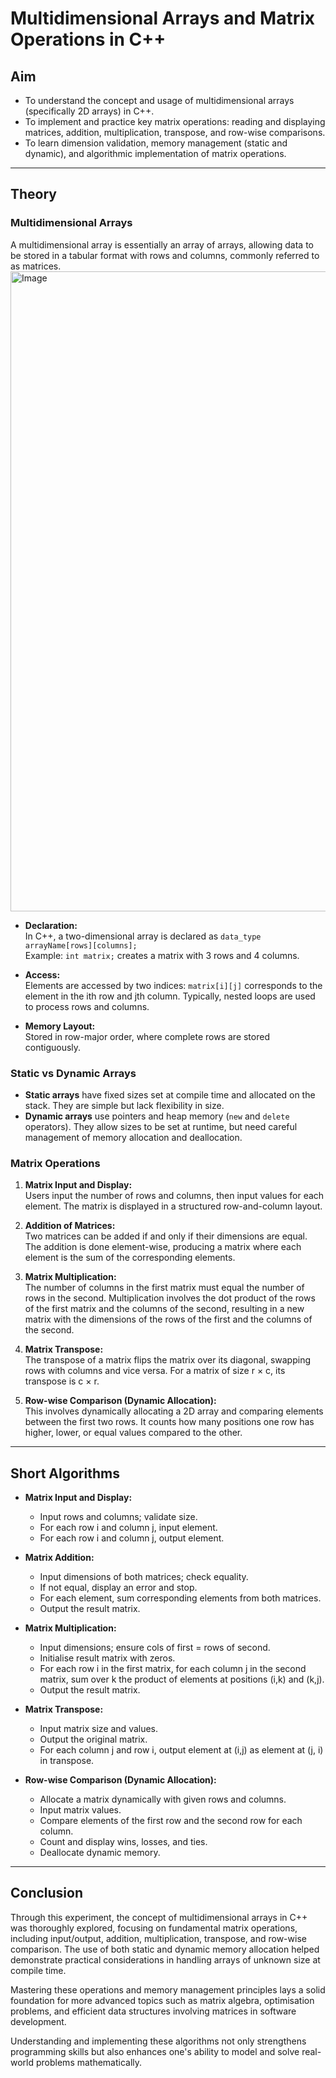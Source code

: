 # Multidimensional Arrays and Matrix Operations in C++ 

## Aim
- To understand the concept and usage of multidimensional arrays (specifically 2D arrays) in C++.
- To implement and practice key matrix operations: reading and displaying matrices, addition, multiplication, transpose, and row-wise comparisons.
- To learn dimension validation, memory management (static and dynamic), and algorithmic implementation of matrix operations.

***

## Theory

### Multidimensional Arrays
A multidimensional array is essentially an array of arrays, allowing data to be stored in a tabular format with rows and columns, commonly referred to as matrices.
<img width="1024" height="1024" alt="Image" src="https://github.com/user-attachments/assets/d013286e-8aa6-496f-986a-0c5bcc749994" />

- **Declaration:**  
  In C++, a two-dimensional array is declared as `data_type arrayName[rows][columns];`  
  Example: `int matrix;` creates a matrix with 3 rows and 4 columns.

- **Access:**  
  Elements are accessed by two indices: `matrix[i][j]` corresponds to the element in the ith row and jth column. Typically, nested loops are used to process rows and columns.

- **Memory Layout:**  
  Stored in row-major order, where complete rows are stored contiguously.

### Static vs Dynamic Arrays
- **Static arrays** have fixed sizes set at compile time and allocated on the stack. They are simple but lack flexibility in size.
- **Dynamic arrays** use pointers and heap memory (`new` and `delete` operators). They allow sizes to be set at runtime, but need careful management of memory allocation and deallocation.

### Matrix Operations

1. **Matrix Input and Display:**  
   Users input the number of rows and columns, then input values for each element. The matrix is displayed in a structured row-and-column layout.

2. **Addition of Matrices:**  
   Two matrices can be added if and only if their dimensions are equal. The addition is done element-wise, producing a matrix where each element is the sum of the corresponding elements.

3. **Matrix Multiplication:**  
   The number of columns in the first matrix must equal the number of rows in the second. Multiplication involves the dot product of the rows of the first matrix and the columns of the second, resulting in a new matrix with the dimensions of the rows of the first and the columns of the second.

4. **Matrix Transpose:**  
   The transpose of a matrix flips the matrix over its diagonal, swapping rows with columns and vice versa. For a matrix of size r × c, its transpose is c × r.

5. **Row-wise Comparison (Dynamic Allocation):**  
   This involves dynamically allocating a 2D array and comparing elements between the first two rows. It counts how many positions one row has higher, lower, or equal values compared to the other.

***

## Short Algorithms

- **Matrix Input and Display:**  
  - Input rows and columns; validate size.  
  - For each row i and column j, input element.  
  - For each row i and column j, output element.

- **Matrix Addition:**  
  - Input dimensions of both matrices; check equality.  
  - If not equal, display an error and stop.  
  - For each element, sum corresponding elements from both matrices.  
  - Output the result matrix.

- **Matrix Multiplication:**  
  - Input dimensions; ensure cols of first = rows of second.  
  - Initialise result matrix with zeros.  
  - For each row i in the first matrix, for each column j in the second matrix, sum over k the product of elements at positions (i,k) and (k,j).  
  - Output the result matrix.

- **Matrix Transpose:**  
  - Input matrix size and values.  
  - Output the original matrix.  
  - For each column j and row i, output element at (i,j) as element at (j, i) in transpose.

- **Row-wise Comparison (Dynamic Allocation):**  
  - Allocate a matrix dynamically with given rows and columns.  
  - Input matrix values.  
  - Compare elements of the first row and the second row for each column.  
  - Count and display wins, losses, and ties.  
  - Deallocate dynamic memory.

***

## Conclusion
Through this experiment, the concept of multidimensional arrays in C++ was thoroughly explored, focusing on fundamental matrix operations, including input/output, addition, multiplication, transpose, and row-wise comparison. The use of both static and dynamic memory allocation helped demonstrate practical considerations in handling arrays of unknown size at compile time.

Mastering these operations and memory management principles lays a solid foundation for more advanced topics such as matrix algebra, optimisation problems, and efficient data structures involving matrices in software development.

Understanding and implementing these algorithms not only strengthens programming skills but also enhances one's ability to model and solve real-world problems mathematically.
